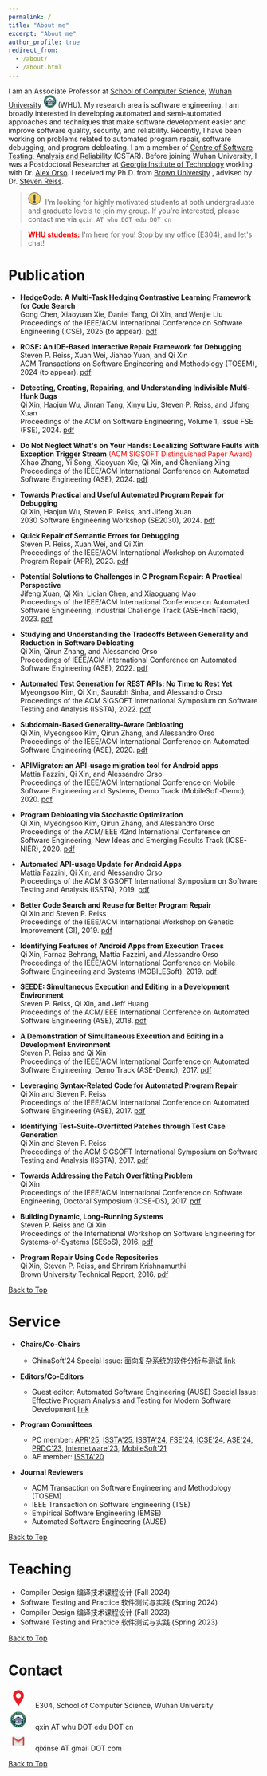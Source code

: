 ```yaml
---
permalink: /
title: "About me"
excerpt: "About me"
author_profile: true
redirect_from:
  - /about/
  - /about.html
---
```


I am an Associate Professor at [School of Computer Science](http://cs.whu.edu.cn/), [Wuhan University](https://www.whu.edu.cn/) <img src="../images/whu.png" alt="whu" width="25" height="25" style="margin-right:0px;"> (WHU).
My research area is software engineering. I am broadly interested in developing automated and semi-automated approaches and techniques that make software development easier and improve software quality, security, and reliability. Recently, I have been working on problems related to automated program repair, software debugging, and program debloating.
I am a member of [Centre of Software Testing, Analysis and Reliability](http://cstar.whu.edu.cn/en/index.html) (CSTAR).
Before joining Wuhan University, I was a Postdoctoral Researcher at [Georgia Institute of Technology](https://www.gatech.edu/) <!--<img src="../images/gt.jpg" alt="Location" width="40" height="40" style="margin-right:0px;">--> working with Dr. [Alex Orso](https://www.cc.gatech.edu/home/orso/).
I received my Ph.D. from [Brown University](https://www.brown.edu/) <!--<img src="../images/brown.png" alt="Location" width="40" height="40" style="margin-right:0px;">-->, advised by Dr. [Steven Reiss](http://cs.brown.edu/~spr/).

> <img src="../images/attention.png" alt="Location" width="25" height="25" style="margin-right:5px;"> I'm looking for highly motivated students at both undergraduate and graduate levels to join my group. If you're interested, please contact me via `qxin AT whu DOT edu DOT cn`

> <span style="color:red; font-weight:bold;">WHU students:</span> I'm here for you! Stop by my office (E304), and let's chat!


Publication
==============

<!--###### **Detecting, Creating, Repairing, and Understanding Indivisible Multi-Hunk Bugs**-->

* **HedgeCode: A Multi-Task Hedging Contrastive Learning Framework for Code Search**<br>Gong Chen, Xiaoyuan Xie, Daniel Tang, Qi Xin, and Wenjie Liu<br>Proceedings of the IEEE/ACM International Conference on Software Engineering (ICSE), 2025 (to appear). [pdf](./)

* **ROSE: An IDE-Based Interactive Repair Framework for Debugging**<br>Steven P. Reiss, Xuan Wei, Jiahao Yuan, and Qi Xin<br>ACM Transactions on Software Engineering and Methodology (TOSEM), 2024 (to appear). [pdf](../files/pdf/research/tosem24rose.pdf)

* **Detecting, Creating, Repairing, and Understanding Indivisible Multi-Hunk Bugs**<br>Qi Xin, Haojun Wu, Jinran Tang, Xinyu Liu, Steven P. Reiss, and Jifeng Xuan<br>Proceedings of the ACM on Software Engineering, Volume 1, Issue FSE (FSE), 2024. [pdf](../files/pdf/research/fse24detecting.pdf)

* **Do Not Neglect What's on Your Hands: Localizing Software Faults with Exception Trigger Stream** <span style="color:red">(ACM SIGSOFT Distinguished Paper Award)</span><br>Xihao Zhang, Yi Song, Xiaoyuan Xie, Qi Xin, and Chenliang Xing<br>Proceedings of the IEEE/ACM International Conference on Automated Software Engineering (ASE), 2024. [pdf](../files/pdf/research/ase24localizing.pdf)

* **Towards Practical and Useful Automated Program Repair for Debugging**<br>Qi Xin, Haojun Wu, Steven P. Reiss, and Jifeng Xuan<br>2030 Software Engineering Workshop (SE2030), 2024. [pdf](../files/pdf/research/se2030towards.pdf)

* **Quick Repair of Semantic Errors for Debugging**<br>Steven P. Reiss, Xuan Wei, and Qi Xin<br>Proceedings of the IEEE/ACM International Workshop on Automated Program Repair (APR), 2023. [pdf](../files/pdf/research/apr23quick.pdf)

* **Potential Solutions to Challenges in C Program Repair: A Practical Perspective**<br>Jifeng Xuan, Qi Xin, Liqian Chen, and Xiaoguang Mao<br>Proceedings of the IEEE/ACM International Conference on Automated Software Engineering, Industrial Challenge Track (ASE-InchTrack), 2023. [pdf](../files/pdf/research/ase23potential.pdf)

* **Studying and Understanding the Tradeoffs Between Generality and Reduction in Software Debloating**<br>Qi Xin, Qirun Zhang, and Alessandro Orso<br>Proceedings of IEEE/ACM International Conference on Automated Software Engineering (ASE), 2022. [pdf](../files/pdf/research/ase22studying.pdf)

* **Automated Test Generation for REST APIs: No Time to Rest Yet**<br>Myeongsoo Kim, Qi Xin, Saurabh Sinha, and Alessandro Orso<br>Proceedings of the ACM SIGSOFT International Symposium on Software Testing and Analysis (ISSTA), 2022. [pdf](../files/pdf/research/issta22automated.pdf)

* **Subdomain-Based Generality-Aware Debloating**<br>Qi Xin, Myeongsoo Kim, Qirun Zhang, and Alessandro Orso<br>Proceedings of the IEEE/ACM International Conference on Automated Software Engineering (ASE), 2020. [pdf](../files/pdf/research/ase20subdomain.pdf)

* **APIMigrator: an API-usage migration tool for Android apps**<br>Mattia Fazzini, Qi Xin, and Alessandro Orso<br>Proceedings of the IEEE/ACM International Conference on Mobile Software Engineering and Systems, Demo Track (MobileSoft-Demo), 2020. [pdf](../files/pdf/research/mobilesoft20apimigrator.pdf)

* **Program Debloating via Stochastic Optimization**<br>Qi Xin, Myeongsoo Kim, Qirun Zhang, and Alessandro Orso<br>Proceedings of the ACM/IEEE 42nd International Conference on Software Engineering, New Ideas and Emerging Results Track (ICSE-NIER), 2020. [pdf](../files/pdf/research/icse20program.pdf)

* **Automated API-usage Update for Android Apps**<br>Mattia Fazzini, Qi Xin, and Alessandro Orso<br>Proceedings of the ACM SIGSOFT International Symposium on Software Testing and Analysis (ISSTA), 2019. [pdf](../files/pdf/research/issta19automated.pdf)

* **Better Code Search and Reuse for Better Program Repair**<br>Qi Xin and Steven P. Reiss<br>Proceedings of the IEEE/ACM International Workshop on Genetic Improvement (GI), 2019. [pdf](../files/pdf/research/gi19better.pdf)

* **Identifying Features of Android Apps from Execution Traces**<br>Qi Xin, Farnaz Behrang, Mattia Fazzini, and Alessandro Orso<br>Proceedings of the IEEE/ACM International Conference on Mobile Software Engineering and Systems (MOBILESoft), 2019. [pdf](../files/pdf/research/mobilesoft19identify.pdf)

* **SEEDE: Simultaneous Execution and Editing in a Development Environment**<br>Steven P. Reiss, Qi Xin, and Jeff Huang<br>Proceedings of the ACM/IEEE International Conference on Automated Software Engineering (ASE), 2018. [pdf](../files/pdf/research/ase18seede.pdf)

* **A Demonstration of Simultaneous Execution and Editing in a Development Environment**<br>Steven P. Reiss and Qi Xin<br>Proceedings of the IEEE/ACM International Conference on Automated Software Engineering, Demo Track (ASE-Demo), 2017. [pdf](../files/pdf/research/ase17demo.pdf)

* **Leveraging Syntax-Related Code for Automated Program Repair**<br>Qi Xin and Steven P. Reiss<br>Proceedings of the IEEE/ACM International Conference on Automated Software Engineering (ASE), 2017. [pdf](../files/pdf/research/ase17leverage.pdf)

* **Identifying Test-Suite-Overfitted Patches through Test Case Generation**<br>Qi Xin and Steven P. Reiss<br>Proceedings of the ACM SIGSOFT International Symposium on Software Testing and Analysis (ISSTA), 2017. [pdf](../files/pdf/research/issta17identify.pdf)

* **Towards Addressing the Patch Overfitting Problem**<br>Qi Xin<br>Proceedings of the IEEE/ACM International Conference on Software Engineering, Doctoral Symposium (ICSE-DS), 2017. [pdf](../files/pdf/research/icse17towards.pdf)

* **Building Dynamic, Long-Running Systems**<br>Steven P. Reiss and Qi Xin<br>Proceedings of the International Workshop on Software Engineering for Systems-of-Systems (SESoS), 2016. [pdf](../files/pdf/research/sesos16build.pdf)

* **Program Repair Using Code Repositories**<br>Qi Xin, Steven P. Reiss, and Shriram Krishnamurthi<br>Brown University Technical Report, 2016. [pdf](../files/pdf/research/browntechrep16program.pdf)

[Back to Top](#)

Service
==============

* **Chairs/Co-Chairs**
  * ChinaSoft'24 Special Issue: 面向复杂系统的软件分析与测试 [link](http://chinasoft.ccf.org.cn/CFP)

* **Editors/Co-Editors**
  * Guest editor: Automated Software Engineering (AUSE) Special Issue: Effective Program Analysis and Testing for Modern Software Development [link](https://link.springer.com/collections/aajebfdefd)

* **Program Committees**
  * PC member: [APR'25](https://program-repair.org/workshop-2025/), [ISSTA'25](https://conf.researchr.org/home/issta-2025), [ISSTA'24](https://conf.researchr.org/home/issta-2024), [FSE'24](https://conf.researchr.org/home/fse-2024), [ICSE'24](https://conf.researchr.org/home/icse-2024), [ASE'24](https://conf.researchr.org/home/ase-2024), [PRDC'23](https://prdc.dependability.org/PRDC2023/), [Internetware'23](https://conf.researchr.org/home/internetware-2023), [MobileSoft'21](https://conf.researchr.org/home/mobilesoft-2021)
  * AE member: [ISSTA'20](https://conf.researchr.org/home/issta-2020)

* **Journal Reviewers**
  * ACM Transaction on Software Engineering and Methodology (TOSEM)
  * IEEE Transaction on Software Engineering (TSE)
  * Empirical Software Engineering (EMSE)
  * Automated Software Engineering (AUSE)

[Back to Top](#)

Teaching
==============

* Compiler Design 编译技术课程设计 (Fall 2024)
* Software Testing and Practice 软件测试与实践 (Spring 2024)
* Compiler Design 编译技术课程设计 (Fall 2023)
* Software Testing and Practice 软件测试与实践 (Spring 2023)

[Back to Top](#)

Contact
==============
<img src="../images/location.jpg" alt="Location" width="40" height="40" style="margin-right:10px;"> E304, School of Computer Science, Wuhan University
<br>
<img src="../images/whu2.png" alt="Email" width="40" height="40" style="margin-right:10px;">
 qxin AT whu DOT edu DOT cn
<br>
<img src="../images/gmail.jpg" alt="Email" width="40" height="40" style="margin-right:10px;">
 qixinse AT gmail DOT com

[Back to Top](#)

<!--
* E304, School of Computer Science, Wuhan University
* qxin AT whu DOT edu DOT cn (school official)
* qixinse AT gmail DOT com (personal)
-->



<!--
Research
==============

My research area is software engineering. My goal is to develop automated and semi-automated approaches and techniques to make software development easier and improve software quality, security, and reliability. Recently, I have been working on program repair and program debloating.

~~~~~~~~
Here comes some code
~~~~~~~~

kramdown
: A Markdown-superset converter

This is a [link](http://example.com){:hreflang="de"}

This is a [reference style link][linkid] to a page. And [this]
[linkid] is also a link. As is [this][] and [THIS].

Here comes a ![smiley](../images/mstile-144x144.png)! And here
![too](../images/mstile-144x144.png 'Title text'). Or ![here].
With empty alt text ![](see.jpg)

*some text*
_some text_
**some text**
__some text__

Use `<html>` tags for this.

<p>This <span>is automatically closed.</span></p>

This is some text.[^1]. Other text.[^footnote].

[^1]: Some *crazy* footnote definition.

[^footnote]:
    > Blockquotes can be in a footnote.

*[another language]: It's called Markdown

|-----------------+------------+-----------------+----------------|
| Default aligned |Left aligned| Center aligned  | Right aligned  |
|-----------------|:-----------|:---------------:|---------------:|
| First body part |Second cell | Third cell      | fourth cell    |
| Second line     |foo         | **strong**      | baz            |
| Third line      |quux        | baz             | bar            |
|-----------------+------------+-----------------+----------------|
| Second body     |            |                 |                |
| 2 line          |            |                 |                |
|=================+============+=================+================|
| Footer row      |            |                 |                |
|-----------------+------------+-----------------+----------------|

Interests:
- Software Debugging
- Software Testing
- Program Analysis

Education:
  courses:
  - course: Ph.D. in Computer Science
    institution: Brown University
    year: 2018
  - course: Sc.M. in Computer Science
    institution: Brown University
    year: 2016
  - course: M.C.S. in Computer Science
    institution: Rice University
    year: 2013
  - course: B.Eng. in Software Engineering
    institution: Dalian University of Technology
    year: 2011
-->
